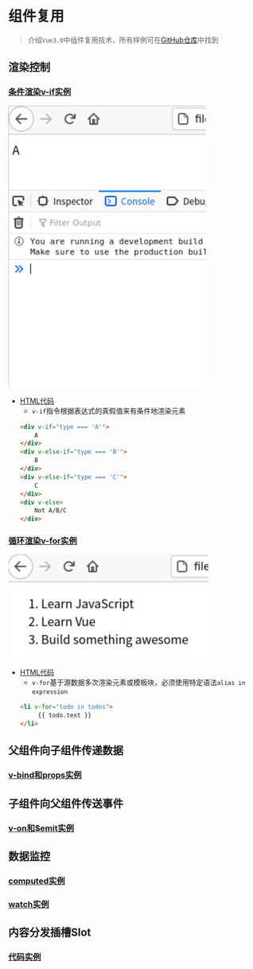 # 组件复用

> 介绍`Vue3.0`中组件复用技术，所有样例可在[GitHub仓库](https://github.com/LittleBee1024/learning_book/tree/main/docs/demos/vue/code/components)中找到

## 渲染控制
### [条件渲染v-if实例](./code/components/v-if)
![v-if](./images/v-if.gif)

* [HTML代码](./code/components/v-if/index.html)
    * `v-if`指令根据表达式的真假值来有条件地渲染元素
    ```html
    <div v-if="type === 'A'">
        A
    </div>
    <div v-else-if="type === 'B'">
        B
    </div>
    <div v-else-if="type === 'C'">
        C
    </div>
    <div v-else>
        Not A/B/C
    </div>
    ```

### [循环渲染v-for实例](./code/components/v-for)
![v-for](./images/v-for.png)

* [HTML代码](./code/components/v-for/index.html)
    * `v-for`基于源数据多次渲染元素或模板块，必须使用特定语法`alias in expression`
    ```html
    <li v-for="todo in todos">
         {{ todo.text }}
    </li>
    ```

## 父组件向子组件传递数据

### [v-bind和props实例](./code/components/v-bind)

## 子组件向父组件传送事件

### [v-on和$emit实例](./code/components/v-on)

## 数据监控

### [computed实例](./code/components/computed)

### [watch实例](./code/components/watch)

## 内容分发插槽Slot

### [代码实例](./code/components/slot)

